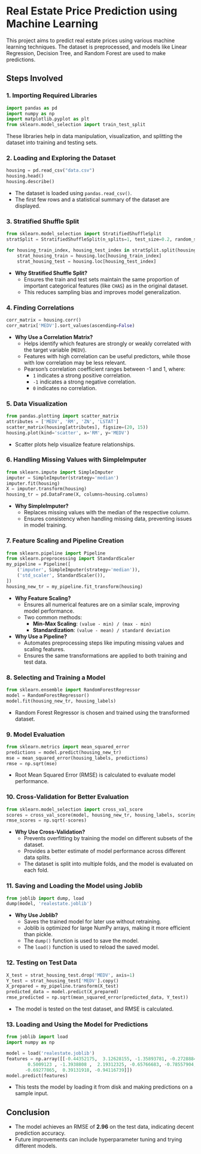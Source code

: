 # Real Estate Price Prediction using Machine Learning

This project aims to predict real estate prices using various machine learning techniques. The dataset is preprocessed, and models like Linear Regression, Decision Tree, and Random Forest are used to make predictions.

## Steps Involved

### 1. Importing Required Libraries
```python
import pandas as pd
import numpy as np
import matplotlib.pyplot as plt
from sklearn.model_selection import train_test_split
```

These libraries help in data manipulation, visualization, and splitting the dataset into training and testing sets.

### 2. Loading and Exploring the Dataset
```python
housing = pd.read_csv("data.csv")
housing.head()
housing.describe()
```

- The dataset is loaded using `pandas.read_csv()`.
- The first few rows and a statistical summary of the dataset are displayed.

### 3. Stratified Shuffle Split
```python
from sklearn.model_selection import StratifiedShuffleSplit
stratSplit = StratifiedShuffleSplit(n_splits=1, test_size=0.2, random_state=42)

for housing_train_index, housing_test_index in stratSplit.split(housing, housing['CHAS']):
    strat_housing_train = housing.loc[housing_train_index]
    strat_housing_test = housing.loc[housing_test_index]
```

- **Why Stratified Shuffle Split?**
  - Ensures the train and test sets maintain the same proportion of important categorical features (like `CHAS`) as in the original dataset.
  - This reduces sampling bias and improves model generalization.

### 4. Finding Correlations
```python
corr_matrix = housing.corr()
corr_matrix['MEDV'].sort_values(ascending=False)
```

- **Why Use a Correlation Matrix?**
  - Helps identify which features are strongly or weakly correlated with the target variable (`MEDV`).
  - Features with high correlation can be useful predictors, while those with low correlation may be less relevant.
  - Pearson’s correlation coefficient ranges between -1 and 1, where:
    - `1` indicates a strong positive correlation.
    - `-1` indicates a strong negative correlation.
    - `0` indicates no correlation.

### 5. Data Visualization
```python
from pandas.plotting import scatter_matrix
attributes = ['MEDV', 'RM', 'ZN', 'LSTAT']
scatter_matrix(housing[attributes], figsize=(20, 15))
housing.plot(kind='scatter', x='RM', y='MEDV')
```

- Scatter plots help visualize feature relationships.

### 6. Handling Missing Values with SimpleImputer
```python
from sklearn.impute import SimpleImputer
imputer = SimpleImputer(strategy='median')
imputer.fit(housing)
X = imputer.transform(housing)
housing_tr = pd.DataFrame(X, columns=housing.columns)
```

- **Why SimpleImputer?**
  - Replaces missing values with the median of the respective column.
  - Ensures consistency when handling missing data, preventing issues in model training.

### 7. Feature Scaling and Pipeline Creation
```python
from sklearn.pipeline import Pipeline
from sklearn.preprocessing import StandardScaler
my_pipeline = Pipeline([
    ('imputer', SimpleImputer(strategy='median')),
    ('std_scaler', StandardScaler()),
])
housing_new_tr = my_pipeline.fit_transform(housing)
```

- **Why Feature Scaling?**
  - Ensures all numerical features are on a similar scale, improving model performance.
  - Two common methods:
    - **Min-Max Scaling**: `(value - min) / (max - min)`
    - **Standardization**: `(value - mean) / standard deviation`
- **Why Use a Pipeline?**
  - Automates preprocessing steps like imputing missing values and scaling features.
  - Ensures the same transformations are applied to both training and test data.

### 8. Selecting and Training a Model
```python
from sklearn.ensemble import RandomForestRegressor
model = RandomForestRegressor()
model.fit(housing_new_tr, housing_labels)
```

- Random Forest Regressor is chosen and trained using the transformed dataset.

### 9. Model Evaluation
```python
from sklearn.metrics import mean_squared_error
predictions = model.predict(housing_new_tr)
mse = mean_squared_error(housing_labels, predictions)
rmse = np.sqrt(mse)
```

- Root Mean Squared Error (RMSE) is calculated to evaluate model performance.

### 10. Cross-Validation for Better Evaluation
```python
from sklearn.model_selection import cross_val_score
scores = cross_val_score(model, housing_new_tr, housing_labels, scoring='neg_mean_squared_error', cv=10)
rmse_scores = np.sqrt(-scores)
```

- **Why Use Cross-Validation?**
  - Prevents overfitting by training the model on different subsets of the dataset.
  - Provides a better estimate of model performance across different data splits.
  - The dataset is split into multiple folds, and the model is evaluated on each fold.

### 11. Saving and Loading the Model using Joblib
```python
from joblib import dump, load
dump(model, 'realestate.joblib')
```

- **Why Use Joblib?**
  - Saves the trained model for later use without retraining.
  - Joblib is optimized for large NumPy arrays, making it more efficient than pickle.
  - The `dump()` function is used to save the model.
  - The `load()` function is used to reload the saved model.

### 12. Testing on Test Data
```python
X_test = strat_housing_test.drop('MEDV', axis=1)
Y_test = strat_housing_test['MEDV'].copy()
X_prepared = my_pipeline.transform(X_test)
predicted_data = model.predict(X_prepared)
rmse_predicted = np.sqrt(mean_squared_error(predicted_data, Y_test))
```

- The model is tested on the test dataset, and RMSE is calculated.

### 13. Loading and Using the Model for Predictions
```python
from joblib import load
import numpy as np

model = load('realestate.joblib')
features = np.array([[-0.44352175,  3.12628155, -1.35893781, -0.27288841, -1.0542567 ,
        0.5009123 , -1.3938808 ,  2.19312325, -0.65766683, -0.78557904,
       -0.69277865,  0.39131918, -0.94116739]])
model.predict(features)
```

- This tests the model by loading it from disk and making predictions on a sample input.

## Conclusion
- The model achieves an RMSE of **2.96** on the test data, indicating decent prediction accuracy.
- Future improvements can include hyperparameter tuning and trying different models.

